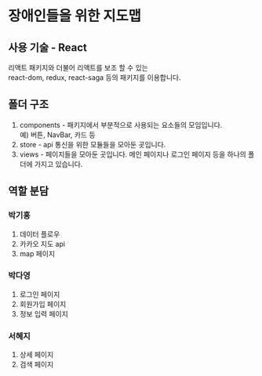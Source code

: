 # 장애인들을 위한 지도맵

## 사용 기술 - React
리액트 패키지와 더불어 리액트를 보조 할 수 있는 \
react-dom, redux, react-saga 등의 패키지를 이용합니다.

## 폴더 구조
1. components - 패키지에서 부분적으로 사용되는 요소들의 모임입니다.\
예) 버튼, NavBar, 카드 등
2. store - api 통신을 위한 모듈들을 모아둔 곳입니다.
3. views - 페이지들을 모아둔 곳입니다. 메인 페이지나 로그인 페이지 등을 하나의 폴더에 가지고 있습니다.

## 역할 분담
### 박기홍
1. 데이터 플로우
2. 카카오 지도 api
3. map 페이지
### 박다영
1. 로그인 페이지
2. 회원가입 페이지
3. 정보 입력 페이지
### 서혜지
1. 상세 페이지
2. 검색 페이지
